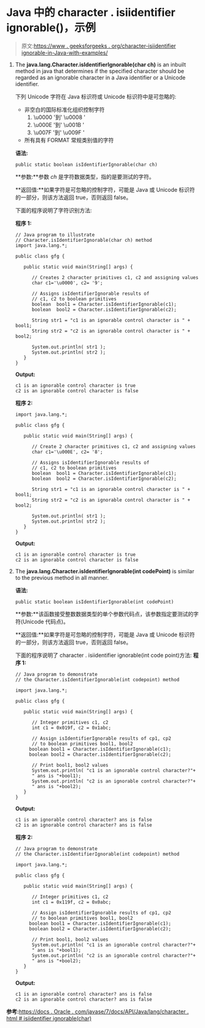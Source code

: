 # Java 中的 character . isiidentifier ignorable()，示例

> 原文:[https://www . geeksforgeeks . org/character-isiidentifier ignorable-in-Java-with-examples/](https://www.geeksforgeeks.org/character-isidentifierignorable-in-java-with-examples/)

1.  The **java.lang.Character.isIdentifierIgnorable(char ch)** is an inbuilt method in java that determines if the specified character should be regarded as an ignorable character in a Java identifier or a Unicode identifier.

    下列 Unicode 字符在 Java 标识符或 Unicode 标识符中是可忽略的:

    *   非空白的国际标准化组织控制字符
        1.  \u0000 '到' \u0008 '
        2.  \u000E '到' \u001B '
        3.  \u007F '到' \u009F '
    *   所有具有 FORMAT 常规类别值的字符

    **语法:**

    ```
    public static boolean isIdentifierIgnorable(char ch)
    ```

    **参数:**参数 *ch* 是字符数据类型，指的是要测试的字符。

    **返回值:**如果字符是可忽略的控制字符，可能是 Java 或 Unicode 标识符的一部分，则该方法返回 true，否则返回 false。

    下面的程序说明了字符识别方法:

    **程序 1:**

    ```
    // Java program to illustrate
    // Character.isIdentifierIgnorable(char ch) method
    import java.lang.*;

    public class gfg {

       public static void main(String[] args) {

          // Creates 2 character primitives c1, c2 and assigning values
          char c1='\u0000', c2= '9';

          // Assigns isIdentifierIgnorable results of 
          // c1, c2 to boolean primitives
          boolean  bool1 = Character.isIdentifierIgnorable(c1);
          boolean  bool2 = Character.isIdentifierIgnorable(c2);

          String str1 = "c1 is an ignorable control character is " + bool1;
          String str2 = "c2 is an ignorable control character is " + bool2;

          System.out.println( str1 );
          System.out.println( str2 );
       }
    }
    ```

    **Output:**

    ```
    c1 is an ignorable control character is true
    c2 is an ignorable control character is false

    ```

    **程序 2:**

    ```
    import java.lang.*;

    public class gfg {

       public static void main(String[] args) {

          // Create 2 character primitives c1, c2 and assigning values
          char c1='\u000E', c2= '8';

          // Assigns isIdentifierIgnorable results of 
          // c1, c2 to boolean primitives
          boolean  bool1 = Character.isIdentifierIgnorable(c1);
          boolean  bool2 = Character.isIdentifierIgnorable(c2);

          String str1 = "c1 is an ignorable control character is " + bool1;
          String str2 = "c2 is an ignorable control character is " + bool2;

          System.out.println( str1 );
          System.out.println( str2 );
       }
    }
    ```

    **Output:**

    ```
    c1 is an ignorable control character is true
    c2 is an ignorable control character is false

    ```

2.  The **java.lang.Character.isIdentifierIgnorable(int codePoint)** is similar to the previous method in all manner.

    **语法:**

    ```
    public static boolean isIdentifierIgnorable(int codePoint)

    ```

    **参数:**该函数接受整数数据类型的单个参数代码点，该参数指定要测试的字符(Unicode 代码点)。

    **返回值:**如果字符是可忽略的控制字符，可能是 Java 或 Unicode 标识符的一部分，则该方法返回 true，否则返回 false。

    下面的程序说明了 character . isiidentifier ignorable(int code point)方法:
    **程序 1:**

    ```
    // Java program to demonstrate 
    // the Character.isIdentifierIgnorable(int codepoint) method

    import java.lang.*;

    public class gfg {

       public static void main(String[] args) {

          // Integer primitives c1, c2
          int c1 = 0x019f, c2 = 0x1abc;

          // Assign isIdentifierIgnorable results of cp1, cp2
          // to boolean primitives bool1, bool2
         boolean bool1 = Character.isIdentifierIgnorable(c1);
         boolean bool2 = Character.isIdentifierIgnorable(c2);

          // Print bool1, bool2 values
          System.out.println( "c1 is an ignorable control character?"+
          " ans is "+bool1);
          System.out.println( "c2 is an ignorable control character?"+
          " ans is "+bool2);
       }
    }
    ```

    **Output:**

    ```
    c1 is an ignorable control character? ans is false
    c2 is an ignorable control character? ans is false

    ```

    **程序 2:**

    ```
    // Java program to demonstrate 
    // the Character.isIdentifierIgnorable(int codepoint) method

    import java.lang.*;

    public class gfg {

       public static void main(String[] args) {

          // Integer primitives c1, c2
          int c1 = 0x119f, c2 = 0x0abc;

          // Assign isIdentifierIgnorable results of cp1, cp2
          // to boolean primitives bool1, bool2
         boolean bool1 = Character.isIdentifierIgnorable(c1);
         boolean bool2 = Character.isIdentifierIgnorable(c2);

          // Print bool1, bool2 values
          System.out.println( "c1 is an ignorable control character?"+
          " ans is "+bool1);
          System.out.println( "c2 is an ignorable control character?"+
          " ans is "+bool2);
       }
    }
    ```

    **Output:**

    ```
    c1 is an ignorable control character? ans is false
    c2 is an ignorable control character? ans is false

    ```

**参考:**[https://docs . Oracle . com/javase/7/docs/API/Java/lang/character . html # isiidentifier ignorable(char)](https://docs.oracle.com/javase/7/docs/api/java/lang/Character.html#isIdentifierIgnorable(char))